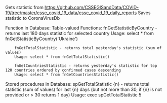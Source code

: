 Gets statistic from https://github.com/CSSEGISandData/COVID-19/tree/master/csse_covid_19_data/csse_covid_19_daily_reports
Saves statistic to CoronaVirusDb

Function in Database:
    Table-valued Functions:
        fnGetStatisticByCountry - returns last 180 days statistic for selected country
        Usage: select * from fnGetStatisticByCountry('Ukraine')

        fnGetTotalStatistic - returns total yesterday's statistic (sum of values)
        Usage: select * from fnGetTotalStatistic()

        fnGetCountriesStatistic - returns yesterday's statistic for top 120 countries ordered by confirmed cases descending
        Usage: select * from fnGetCountriesStatistic()

Stored procedures in Database:
    spGetTotalStatistic {n} - returns total statistic (sum of values) for last {n} days (but not more than 30, if {n} is not provided or > 30 returns 1 day)
    Usage: exec spGetTotalStatistic 5
